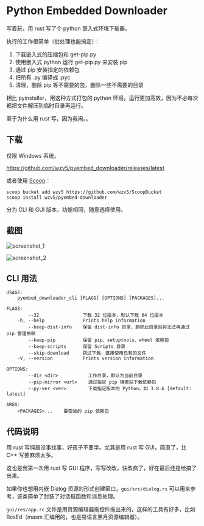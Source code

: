 # Python Embedded Downloader

写着玩，用 rust 写了个 python 嵌入式环境下载器。

执行的工作很简单（批处理也能搞定）：

1. 下载嵌入式的压缩包和 get-pip.py
2. 使用嵌入式 python 运行 get-pip.py 来安装 pip
3. 通过 pip 安装指定的依赖包
4. 把所有 .py 编译成 .pyc
5. 清理，删除 pip 等不需要的包，删除一些不需要的目录

相比 pyinstaller，用这种方式打包的 python 环境，运行更加高效，因为不必每次都把文件解压到临时目录再运行。

至于为什么用 rust 写，因为我闲。。

## 下载

仅限 Windows 系统。

<https://github.com/wzv5/pyembed_downloader/releases/latest>

或者使用 [Scoop](https://scoop.sh)：

```
scoop bucket add wzv5 https://github.com/wzv5/ScoopBucket
scoop install wzv5/pyembed-downloader
```

分为 CLI 和 GUI 版本，功能相同，随意选择使用。

## 截图

![screenshot_1](screenshot_1.png)

![screenshot_2](screenshot_2.png)

## CLI 用法

``` text
USAGE:
    pyembed_downloader_cli [FLAGS] [OPTIONS] [PACKAGES]...

FLAGS:
        --32                下载 32 位版本，默认下载 64 位版本
    -h, --help              Prints help information
        --keep-dist-info    保留 dist-info 目录，删除此目录后将无法再通过 pip 管理依赖
        --keep-pip          保留 pip、setuptools、wheel 依赖包
        --keep-scripts      保留 Scripts 目录
        --skip-download     跳过下载，直接使用已有的文件
    -V, --version           Prints version information

OPTIONS:
        --dir <dir>           工作目录，默认为当前目录
        --pip-mirror <url>    通过指定 pip 镜像站下载依赖包
        --py-ver <ver>        下载指定版本的 Python，如 3.8.6 [default: latest]

ARGS:
    <PACKAGES>...    要安装的 pip 依赖包
```

## 代码说明

用 rust 写纯属没事找事，好孩子不要学。尤其是用 rust 写 GUI，简直了，比 C++ 写要麻烦太多。

这也是我第一次用 rust 写 GUI 程序，写写改改，快改疯了，好在最后还是给搞了出来。

如果你也想用内嵌 Dialog 资源的形式创建窗口，`gui/src/dialog.rs` 可以用来参考，该类简单了封装了对话框函数和消息处理。

`gui/res/app.rc` 文件是用资源编辑器拖控件拖出来的，这样的工具有好多，比如 ResEd（masm 汇编用的，也是易语言黑月资源编辑器）。
